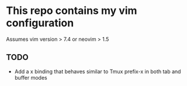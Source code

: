 # This repo contains my vim configuration
Assumes vim version > 7.4 or neovim > 1.5

## TODO
* Add a <C-w>x binding that behaves similar to Tmux prefix-x in both tab and buffer modes

